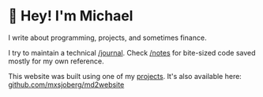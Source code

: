 # 👋 Hey! I'm Michael

I write about programming, projects, and sometimes finance.

I try to maintain a technical [/journal](/journal.html). Check [/notes](/notes.html) for bite-sized code saved mostly for my own reference.

This website was built using one of my [projects](/work.html). It's also available here: [github.com/mxsjoberg/md2website](https://github.com/mxsjoberg/md2website)